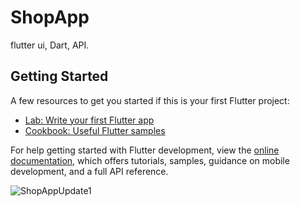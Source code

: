 # ShopApp

flutter ui, Dart, API.

## Getting Started


A few resources to get you started if this is your first Flutter project:

- [Lab: Write your first Flutter app](https://docs.flutter.dev/get-started/codelab)
- [Cookbook: Useful Flutter samples](https://docs.flutter.dev/cookbook)

For help getting started with Flutter development, view the
[online documentation](https://docs.flutter.dev/), which offers tutorials,
samples, guidance on mobile development, and a full API reference.

![ShopAppUpdate1](https://user-images.githubusercontent.com/95588729/214557629-a3adcfe9-8d23-4204-9f0a-d9ebf9730880.jpg)
